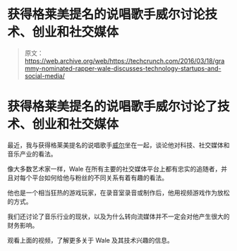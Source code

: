 # 获得格莱美提名的说唱歌手威尔讨论技术、创业和社交媒体

> 原文：<https://web.archive.org/web/https://techcrunch.com/2016/03/18/grammy-nominated-rapper-wale-discusses-technology-startups-and-social-media/>

# 获得格莱美提名的说唱歌手威尔讨论了技术、创业和社交媒体

最近，我与获得格莱美提名的说唱歌手[威尔](https://web.archive.org/web/20221209130824/https://twitter.com/Wale)坐在一起，谈论他对科技、社交媒体和音乐产业的看法。

像大多数艺术家一样，Wale 在所有主要的社交媒体平台上都有忠实的追随者，并且对每个平台如何给他与粉丝的不同关系有着有趣的看法。

他也是一个相当狂热的游戏玩家，在录音室录音或制作后，他用视频游戏作为放松的方式。

我们还讨论了音乐行业的现状，以及为什么转向流媒体并不一定会对他产生很大的财务影响。

观看上面的视频，了解更多关于 Wale 及其技术兴趣的信息。